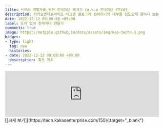 ```yaml
---
title: 서비스 개발자를 위한 컨테이너 뽀개기 (a.k.a 컨테이너 인터널)   
description: 카카오엔터프라이즈 테크앤 블로그에 컨테이너의 내부를 심도있게 들여다 보는 연재를 시작하였습니다. 컨테이너를 다루기에 앞서서 관련된 개념과 용어들을 정리하고 앞으로 다루게 될 내용들에 대해 안내합니다.
date: 2022-12-12 09:00:00 +09:00  
label: 도커 없이 컨테이너 만들기  
comments: true  
image: https://netpple.github.io/docs/assets/img/kep-techn-1.png  
badges:
- type: light  
  tag: new  
  histories:
- date: 2022-12-12 09:00:00 +09:00    
  description: 최초 게시
---
```

<div class="responsive-wrap">
  <iframe src="https://tech.kakaoenterprise.com/150" frameborder="0" width="100%" allowfullscreen="true" mozallowfullscreen="true" webkitallowfullscreen="true"></iframe>
</div>
[[크게 보기]](https://tech.kakaoenterprise.com/150){:target="_blank"}